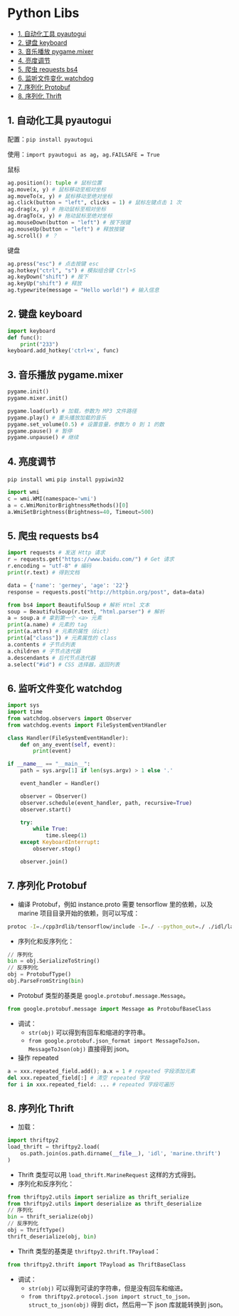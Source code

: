 # Python Libs

- [1. 自动化工具 pyautogui](#1-自动化工具-pyautogui)
- [2. 键盘 keyboard](#2-键盘-keyboard)
- [3. 音乐播放 pygame.mixer](#3-音乐播放-pygamemixer)
- [4. 亮度调节](#4-亮度调节)
- [5. 爬虫 requests bs4](#5-爬虫-requests-bs4)
- [6. 监听文件变化 watchdog](#6-监听文件变化-watchdog)
- [7. 序列化 Protobuf](#7-序列化-protobuf)
- [8. 序列化 Thrift](#8-序列化-thrift)

## 1. 自动化工具 pyautogui

配置：`pip install pyautogui`

使用：`import pyautogui as ag`，`ag.FAILSAFE = True`

鼠标

```python
ag.position(): tuple # 鼠标位置
ag.move(x, y) # 鼠标移动至相对坐标
ag.moveTo(x, y) # 鼠标移动至绝对坐标
ag.click(button = "left", clicks = 1) # 鼠标左键点击 1 次
ag.drag(x, y) # 拖动鼠标至相对坐标
ag.dragTo(x, y) # 拖动鼠标至绝对坐标
ag.mouseDown(button = "left") # 按下按键
ag.mouseUp(button = "left") # 释放按键
ag.scroll() # ？
```

键盘

```python
ag.press("esc") # 点击按键 esc
ag.hotkey("ctrl", "s") # 模拟组合键 Ctrl+S
ag.keyDown("shift") # 按下
ag.keyUp("shift") # 释放
ag.typewrite(message = "Hello world!") # 输入信息
```

## 2. 键盘 keyboard

```py
import keyboard
def func():
    print("233")
keyboard.add_hotkey('ctrl+x', func)
```

## 3. 音乐播放 pygame.mixer

```py
pygame.init()
pygame.mixer.init()

pygame.load(url) # 加载，参数为 MP3 文件路径
pygame.play() # 重头播放加载的音乐
pygame.set_volume(0.5) # 设置音量，参数为 0 到 1 的数
pygame.pause() # 暂停
pygame.unpause() # 继续
```

## 4. 亮度调节

`pip install wmi` `pip install pypiwin32`

```py
import wmi
c = wmi.WMI(namespace='wmi')
a = c.WmiMonitorBrightnessMethods()[0]
a.WmiSetBrightness(Brightness=40, Timeout=500)
```

## 5. 爬虫 requests bs4

```py
import requests # 发送 Http 请求
r = requests.get("https://www.baidu.com/") # Get 请求
r.encoding = "utf-8" # 编码
print(r.text) # 得到文档
```

```py
data = {'name': 'germey', 'age': '22'}
response = requests.post("http://httpbin.org/post", data=data)
```

```py
from bs4 import BeautifulSoup # 解析 Html 文本
soup = BeautifulSoup(r.text, "html.parser") # 解析
a = soup.a # 拿到第一个 <a> 元素
print(a.name) # 元素的 tag
print(a.attrs) # 元素的属性（dict）
print(a["class"]) # 元素属性的 class
a.contents # 子节点列表
a.children # 子节点迭代器
a.descendants # 后代节点迭代器
a.select("#id") # CSS 选择器，返回列表
```

## 6. 监听文件变化 watchdog

```py
import sys
import time
from watchdog.observers import Observer
from watchdog.events import FileSystemEventHandler

class Handler(FileSystemEventHandler):
    def on_any_event(self, event):
        print(event)

if __name__ == "__main__":
    path = sys.argv[1] if len(sys.argv) > 1 else '.'

    event_handler = Handler()

    observer = Observer()
    observer.schedule(event_handler, path, recursive=True)
    observer.start()

    try:
        while True:
            time.sleep(1)
    except KeyboardInterrupt:
        observer.stop()

    observer.join()
```

## 7. 序列化 Protobuf

- 编译 Protobuf，例如 instance.proto 需要 tensorflow 里的依赖，以及 marine 项目目录开始的依赖，则可以写成：

```bash
protoc -I=./cpp3rdlib/tensorflow/include -I=./ --python_out=./ ./idl/lagrange/common/instance.proto
```

- 序列化和反序列化：

```py
// 序列化
bin = obj.SerializeToString()
// 反序列化
obj = ProtobufType()
obj.ParseFromString(bin)
```

- Protobuf 类型的基类是 `google.protobuf.message.Message`。

```py
from google.protobuf.message import Message as ProtobufBaseClass
```

- 调试：
  - `str(obj)` 可以得到有回车和缩进的字符串。
  - `from google.protobuf.json_format import MessageToJson，MessageToJson(obj)` 直接得到 json。
- 操作 repeated

```py
a = xxx.repeated_field.add(); a.x = 1 # repeated 字段添加元素
del xxx.repeated_field[:] # 清空 repeated 字段
for i in xxx.repeated_field: ... # repeated 字段可遍历
```

## 8. 序列化 Thrift

- 加载：

```py
import thriftpy2
load_thrift = thriftpy2.load(
    os.path.join(os.path.dirname(__file__), 'idl', 'marine.thrift')
)
```

- Thrift 类型可以用 `load_thrift.MarineRequest` 这样的方式得到。
- 序列化和反序列化：

```py
from thriftpy2.utils import serialize as thrift_serialize
from thriftpy2.utils import deserialize as thrift_deserialize
// 序列化
bin = thrift_serialize(obj)
// 反序列化
obj = ThriftType()
thrift_deserialize(obj, bin)
```

- Thrift 类型的基类是 `thriftpy2.thrift.TPayload`：

```py
from thriftpy2.thrift import TPayload as ThriftBaseClass
```

- 调试：
  - `str(obj)` 可以得到可读的字符串，但是没有回车和缩进。
  - `from thriftpy2.protocol.json import struct_to_json，struct_to_json(obj)` 得到 dict，然后用一下 json 库就能转换到 json。

